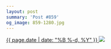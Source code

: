 ```yaml
---
layout: post
summary: 'Post #859'
og_image: 859-1280.jpg
---
```


<p>
 <time>
  <a href="/859">
   {{ page.date | date: "%B %-d, %Y" }}
  </a>
 </time>
 <a href="/859">
  <img sizes="(min-width: 700px) 50vw, calc(100vw - 2rem)" src="{{ site.assets_url }}/859-640.jpg" srcset="{{ site.assets_url }}/859-320.jpg 320w, {{ site.assets_url }}/859-640.jpg 640w, {{ site.assets_url }}/859-960.jpg 960w, {{ site.assets_url }}/859-1280.jpg 1280w"/>
 </a>
</p>
